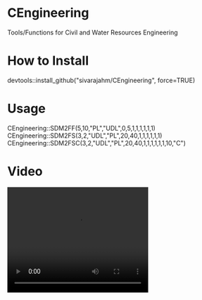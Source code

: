 # CEngineering
Tools/Functions for Civil and Water Resources Engineering


<b><h1>How to Install</h1></b>

devtools::install_github("sivarajahm/CEngineering", force=TRUE)

<b><h1>Usage</h1></b>
CEngineering::SDM2FF(5,10,"PL","UDL",0,5,1,1,1,1,1,1)<br/>
CEngineering::SDM2FS(3,2,"UDL","PL",20,40,1,1,1,1,1,1)<br/>
CEngineering::SDM2FSC(3,2,"UDL","PL",20,40,1,1,1,1,1,1,10,"C")

<b><h1>Video</h1></b>
<video width="320" height="240" controls>
  <source src="https://www.w3schools.com/tags/movie1.mp4" type="video/mp4">
  <source src="https://www.w3schools.com/tags/movie1.mp4.ogg" type="video/ogg">
  Your browser does not support the video tag.
</video>


